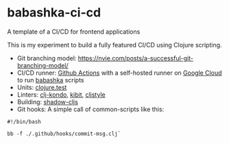 # babashka-ci-cd
A template of a CI/CD for frontend applications

This is my experiment to build a fully featured CI/CD using Clojure scripting.

* Git branching model: https://nvie.com/posts/a-successful-git-branching-model/
* CI/CD runner: [Github Actions](https://github.com/features/actions) with a self-hosted runner on [Google Cloud](https://cloud.google.com/) to run [babashka](https://github.com/borkdude/babashka) scripts
* Units: [clojure.test](https://clojure.github.io/clojure/clojure.test-api.html)
* Linters: [clj-kondo](https://github.com/borkdude/clj-kondo), [kibit](https://github.com/jonase/kibit), [cljstyle](https://github.com/greglook/cljstyle)
* Building: [shadow-cljs](https://github.com/thheller/shadow-cljs)
* Git hooks: A simple call of common-scripts like this: 
~~~
#!/bin/bash

bb -f ./.github/hooks/commit-msg.clj`
~~~
